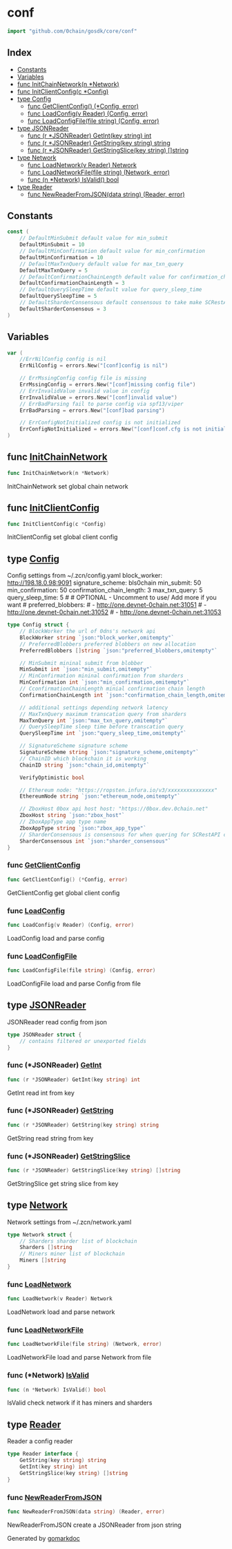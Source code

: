 <!-- Code generated by gomarkdoc. DO NOT EDIT -->

# conf

```go
import "github.com/0chain/gosdk/core/conf"
```

## Index

- [Constants](<#constants>)
- [Variables](<#variables>)
- [func InitChainNetwork\(n \*Network\)](<#InitChainNetwork>)
- [func InitClientConfig\(c \*Config\)](<#InitClientConfig>)
- [type Config](<#Config>)
  - [func GetClientConfig\(\) \(\*Config, error\)](<#GetClientConfig>)
  - [func LoadConfig\(v Reader\) \(Config, error\)](<#LoadConfig>)
  - [func LoadConfigFile\(file string\) \(Config, error\)](<#LoadConfigFile>)
- [type JSONReader](<#JSONReader>)
  - [func \(r \*JSONReader\) GetInt\(key string\) int](<#JSONReader.GetInt>)
  - [func \(r \*JSONReader\) GetString\(key string\) string](<#JSONReader.GetString>)
  - [func \(r \*JSONReader\) GetStringSlice\(key string\) \[\]string](<#JSONReader.GetStringSlice>)
- [type Network](<#Network>)
  - [func LoadNetwork\(v Reader\) Network](<#LoadNetwork>)
  - [func LoadNetworkFile\(file string\) \(Network, error\)](<#LoadNetworkFile>)
  - [func \(n \*Network\) IsValid\(\) bool](<#Network.IsValid>)
- [type Reader](<#Reader>)
  - [func NewReaderFromJSON\(data string\) \(Reader, error\)](<#NewReaderFromJSON>)


## Constants

<a name="DefaultMinSubmit"></a>

```go
const (
    // DefaultMinSubmit default value for min_submit
    DefaultMinSubmit = 10
    // DefaultMinConfirmation default value for min_confirmation
    DefaultMinConfirmation = 10
    // DefaultMaxTxnQuery default value for max_txn_query
    DefaultMaxTxnQuery = 5
    // DefaultConfirmationChainLength default value for confirmation_chain_length
    DefaultConfirmationChainLength = 3
    // DefaultQuerySleepTime default value for query_sleep_time
    DefaultQuerySleepTime = 5
    // DefaultSharderConsensous default consensous to take make SCRestAPI calls
    DefaultSharderConsensous = 3
)
```

## Variables

<a name="ErrNilConfig"></a>

```go
var (
    //ErrNilConfig config is nil
    ErrNilConfig = errors.New("[conf]config is nil")

    // ErrMssingConfig config file is missing
    ErrMssingConfig = errors.New("[conf]missing config file")
    // ErrInvalidValue invalid value in config
    ErrInvalidValue = errors.New("[conf]invalid value")
    // ErrBadParsing fail to parse config via spf13/viper
    ErrBadParsing = errors.New("[conf]bad parsing")

    // ErrConfigNotInitialized config is not initialized
    ErrConfigNotInitialized = errors.New("[conf]conf.cfg is not initialized. please initialize it by conf.InitClientConfig")
)
```

<a name="InitChainNetwork"></a>
## func [InitChainNetwork](<https://github.com/0chain/gosdk/blob/doc/initial/core/conf/vars.go#L54>)

```go
func InitChainNetwork(n *Network)
```

InitChainNetwork set global chain network

<a name="InitClientConfig"></a>
## func [InitClientConfig](<https://github.com/0chain/gosdk/blob/doc/initial/core/conf/vars.go#L42>)

```go
func InitClientConfig(c *Config)
```

InitClientConfig set global client config

<a name="Config"></a>
## type [Config](<https://github.com/0chain/gosdk/blob/doc/initial/core/conf/config.go#L42-L77>)

Config settings from \~/.zcn/config.yaml block\_worker: http://198.18.0.98:9091 signature\_scheme: bls0chain min\_submit: 50 min\_confirmation: 50 confirmation\_chain\_length: 3 max\_txn\_query: 5 query\_sleep\_time: 5 \# \# OPTIONAL \- Uncomment to use/ Add more if you want \# preferred\_blobbers: \# \- http://one.devnet-0chain.net:31051 \# \- http://one.devnet-0chain.net:31052 \# \- http://one.devnet-0chain.net:31053

```go
type Config struct {
    // BlockWorker the url of 0dns's network api
    BlockWorker string `json:"block_worker,omitempty"`
    // PreferredBlobbers preferred blobbers on new allocation
    PreferredBlobbers []string `json:"preferred_blobbers,omitempty"`

    // MinSubmit mininal submit from blobber
    MinSubmit int `json:"min_submit,omitempty"`
    // MinConfirmation mininal confirmation from sharders
    MinConfirmation int `json:"min_confirmation,omitempty"`
    // CconfirmationChainLength minial confirmation chain length
    ConfirmationChainLength int `json:"confirmation_chain_length,omitempty"`

    // additional settings depending network latency
    // MaxTxnQuery maximum transcation query from sharders
    MaxTxnQuery int `json:"max_txn_query,omitempty"`
    // QuerySleepTime sleep time before transcation query
    QuerySleepTime int `json:"query_sleep_time,omitempty"`

    // SignatureScheme signature scheme
    SignatureScheme string `json:"signature_scheme,omitempty"`
    // ChainID which blockchain it is working
    ChainID string `json:"chain_id,omitempty"`

    VerifyOptimistic bool

    // Ethereum node: "https://ropsten.infura.io/v3/xxxxxxxxxxxxxxx"
    EthereumNode string `json:"ethereum_node,omitempty"`

    // ZboxHost 0box api host host: "https://0box.dev.0chain.net"
    ZboxHost string `json:"zbox_host"`
    // ZboxAppType app type name
    ZboxAppType string `json:"zbox_app_type"`
    // SharderConsensous is consensous for when quering for SCRestAPI calls
    SharderConsensous int `json:"sharder_consensous"`
}
```

<a name="GetClientConfig"></a>
### func [GetClientConfig](<https://github.com/0chain/gosdk/blob/doc/initial/core/conf/vars.go#L33>)

```go
func GetClientConfig() (*Config, error)
```

GetClientConfig get global client config

<a name="LoadConfig"></a>
### func [LoadConfig](<https://github.com/0chain/gosdk/blob/doc/initial/core/conf/config.go#L106>)

```go
func LoadConfig(v Reader) (Config, error)
```

LoadConfig load and parse config

<a name="LoadConfigFile"></a>
### func [LoadConfigFile](<https://github.com/0chain/gosdk/blob/doc/initial/core/conf/config.go#L80>)

```go
func LoadConfigFile(file string) (Config, error)
```

LoadConfigFile load and parse Config from file

<a name="JSONReader"></a>
## type [JSONReader](<https://github.com/0chain/gosdk/blob/doc/initial/core/conf/reader.go#L17-L19>)

JSONReader read config from json

```go
type JSONReader struct {
    // contains filtered or unexported fields
}
```

<a name="JSONReader.GetInt"></a>
### func \(\*JSONReader\) [GetInt](<https://github.com/0chain/gosdk/blob/doc/initial/core/conf/reader.go#L51>)

```go
func (r *JSONReader) GetInt(key string) int
```

GetInt read int from key

<a name="JSONReader.GetString"></a>
### func \(\*JSONReader\) [GetString](<https://github.com/0chain/gosdk/blob/doc/initial/core/conf/reader.go#L35>)

```go
func (r *JSONReader) GetString(key string) string
```

GetString read string from key

<a name="JSONReader.GetStringSlice"></a>
### func \(\*JSONReader\) [GetStringSlice](<https://github.com/0chain/gosdk/blob/doc/initial/core/conf/reader.go#L68>)

```go
func (r *JSONReader) GetStringSlice(key string) []string
```

GetStringSlice get string slice from key

<a name="Network"></a>
## type [Network](<https://github.com/0chain/gosdk/blob/doc/initial/core/conf/network.go#L13-L18>)

Network settings from \~/.zcn/network.yaml

```go
type Network struct {
    // Sharders sharder list of blockchain
    Sharders []string
    // Miners miner list of blockchain
    Miners []string
}
```

<a name="LoadNetwork"></a>
### func [LoadNetwork](<https://github.com/0chain/gosdk/blob/doc/initial/core/conf/network.go#L52>)

```go
func LoadNetwork(v Reader) Network
```

LoadNetwork load and parse network

<a name="LoadNetworkFile"></a>
### func [LoadNetworkFile](<https://github.com/0chain/gosdk/blob/doc/initial/core/conf/network.go#L26>)

```go
func LoadNetworkFile(file string) (Network, error)
```

LoadNetworkFile load and parse Network from file

<a name="Network.IsValid"></a>
### func \(\*Network\) [IsValid](<https://github.com/0chain/gosdk/blob/doc/initial/core/conf/network.go#L21>)

```go
func (n *Network) IsValid() bool
```

IsValid check network if it has miners and sharders

<a name="Reader"></a>
## type [Reader](<https://github.com/0chain/gosdk/blob/doc/initial/core/conf/reader.go#L10-L14>)

Reader a config reader

```go
type Reader interface {
    GetString(key string) string
    GetInt(key string) int
    GetStringSlice(key string) []string
}
```

<a name="NewReaderFromJSON"></a>
### func [NewReaderFromJSON](<https://github.com/0chain/gosdk/blob/doc/initial/core/conf/reader.go#L86>)

```go
func NewReaderFromJSON(data string) (Reader, error)
```

NewReaderFromJSON create a JSONReader from json string

Generated by [gomarkdoc](<https://github.com/princjef/gomarkdoc>)
